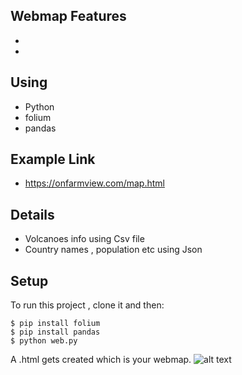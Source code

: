 ## Webmap Features
* 
* 

## Using
* Python
* folium
* pandas

## Example Link
* https://onfarmview.com/map.html

## Details
* Volcanoes info using Csv file
* Country names , population etc using Json

## Setup
To run this project , clone it and then:
```
$ pip install folium
$ pip install pandas
$ python web.py
```

A .html gets created which is your webmap.
![alt text]()
